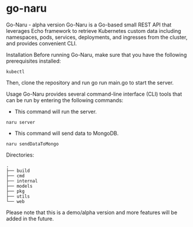 # go-naru

Go-Naru - alpha version
Go-Naru is a Go-based small REST API that leverages Echo framework to retrieve Kubernetes custom data including namespaces, pods, services, deployments, and ingresses from the cluster, and provides convenient CLI.

Installation
Before running Go-Naru, make sure that you have the following prerequisites installed:

```
kubectl
```

Then, clone the repository and run go run main.go to start the server.

Usage
Go-Naru provides several command-line interface (CLI) tools that can be run by entering the following commands:

- This command will run the server.

```
naru server
```

- This command will send data to MongoDB.

```
naru sendDataToMongo
```

Directories:

```
.
├── build
├── cmd
├── internal
├── models
├── pkg
├── utils
└── web
```

Please note that this is a demo/alpha version and more features will be added in the future.

